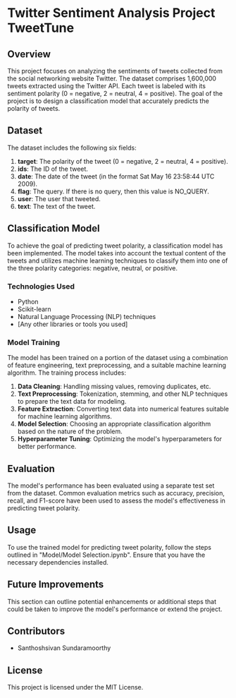 # Twitter Sentiment Analysis Project  TweetTune

## Overview

This project focuses on analyzing the sentiments of tweets collected from the social networking website Twitter. The dataset comprises 1,600,000 tweets extracted using the Twitter API. Each tweet is labeled with its sentiment polarity (0 = negative, 2 = neutral, 4 = positive). The goal of the project is to design a classification model that accurately predicts the polarity of tweets.

## Dataset

The dataset includes the following six fields:

1. **target**: The polarity of the tweet (0 = negative, 2 = neutral, 4 = positive).
2. **ids**: The ID of the tweet.
3. **date**: The date of the tweet (in the format Sat May 16 23:58:44 UTC 2009).
4. **flag**: The query. If there is no query, then this value is NO_QUERY.
5. **user**: The user that tweeted.
6. **text**: The text of the tweet.

## Classification Model

To achieve the goal of predicting tweet polarity, a classification model has been implemented. The model takes into account the textual content of the tweets and utilizes machine learning techniques to classify them into one of the three polarity categories: negative, neutral, or positive.

### Technologies Used

- Python
- Scikit-learn
- Natural Language Processing (NLP) techniques
- [Any other libraries or tools you used]

### Model Training

The model has been trained on a portion of the dataset using a combination of feature engineering, text preprocessing, and a suitable machine learning algorithm. The training process includes:

1. **Data Cleaning**: Handling missing values, removing duplicates, etc.
2. **Text Preprocessing**: Tokenization, stemming, and other NLP techniques to prepare the text data for modeling.
3. **Feature Extraction**: Converting text data into numerical features suitable for machine learning algorithms.
4. **Model Selection**: Choosing an appropriate classification algorithm based on the nature of the problem.
5. **Hyperparameter Tuning**: Optimizing the model's hyperparameters for better performance.

## Evaluation

The model's performance has been evaluated using a separate test set from the dataset. Common evaluation metrics such as accuracy, precision, recall, and F1-score have been used to assess the model's effectiveness in predicting tweet polarity.

## Usage

To use the trained model for predicting tweet polarity, follow the steps outlined in "Model/Model Selection.ipynb". Ensure that you have the necessary dependencies installed.

## Future Improvements

This section can outline potential enhancements or additional steps that could be taken to improve the model's performance or extend the project.

## Contributors

- Santhoshsivan Sundaramoorthy

## License

This project is licensed under the MIT License.
